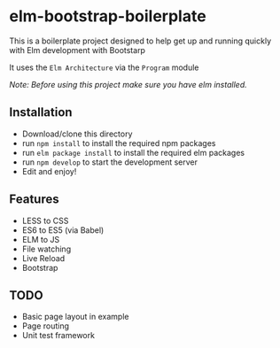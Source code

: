 # elm-bootstrap-boilerplate
This is a boilerplate project designed to help get up and running quickly with Elm development with Bootstarp

It uses the `Elm Architecture` via the `Program` module

*Note: Before using this project make sure you have elm installed.*

## Installation
- Download/clone this directory
- run `npm install` to install the required npm packages
- run `elm package install` to install the required elm packages
- run `npm develop` to start the development server
- Edit and enjoy!


## Features
- LESS to CSS
- ES6 to ES5 (via Babel)
- ELM to JS
- File watching
- Live Reload
- Bootstrap


## TODO
- Basic page layout in example
- Page routing
- Unit test framework
